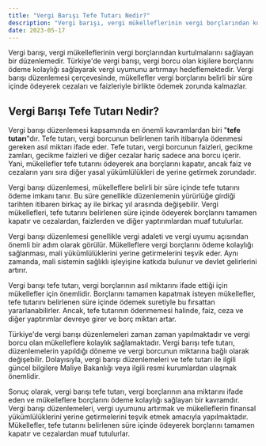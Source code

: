 ```yaml
---
title: "Vergi Barışı Tefe Tutarı Nedir?"
description: "Vergi barışı, vergi mükelleflerinin vergi borçlarından kurtulmalarını sağlayan bir düzenlemedir"
date: 2023-05-17
---
```


Vergi barışı, vergi mükelleflerinin vergi borçlarından kurtulmalarını sağlayan bir düzenlemedir. Türkiye'de vergi
barışı, vergi borcu olan kişilere borçlarını ödeme kolaylığı sağlayarak vergi uyumunu artırmayı hedeflemektedir. Vergi
barışı düzenlemesi çerçevesinde, mükellefler vergi borçlarını belirli bir süre içinde ödeyerek cezaları ve faizleriyle
birlikte ödemek zorunda kalmazlar.

## Vergi Barışı Tefe Tutarı Nedir?

Vergi barışı düzenlemesi kapsamında en önemli kavramlardan biri "**tefe tutarı**"dır. Tefe tutarı, vergi borcunun
belirlenen tarih itibarıyla ödenmesi gereken asıl miktarı ifade eder. Tefe tutarı, vergi borcunun faizleri, gecikme
zamları, gecikme faizleri ve diğer cezalar hariç sadece ana borcu içerir. Yani, mükellefler tefe tutarını ödeyerek ana
borçlarını kapatır, ancak faiz ve cezaların yanı sıra diğer yasal yükümlülükleri de yerine getirmek zorundadır.

Vergi barışı düzenlemesi, mükelleflere belirli bir süre içinde tefe tutarını ödeme imkanı tanır. Bu süre genellikle
düzenlemenin yürürlüğe girdiği tarihten itibaren birkaç ay ile birkaç yıl arasında değişebilir. Vergi mükellefleri, tefe
tutarını belirlenen süre içinde ödeyerek borçlarını tamamen kapatır ve cezalardan, faizlerden ve diğer yaptırımlardan
muaf tutulurlar.

Vergi barışı düzenlemesi genellikle vergi adaleti ve vergi uyumu açısından önemli bir adım olarak görülür. Mükelleflere
vergi borçlarını ödeme kolaylığı sağlanması, mali yükümlülüklerini yerine getirmelerini teşvik eder. Aynı zamanda, mali
sistemin sağlıklı işleyişine katkıda bulunur ve devlet gelirlerini artırır.

Vergi barışı tefe tutarı, vergi borçlarının asıl miktarını ifade ettiği için mükellefler için önemlidir. Borçlarını
tamamen kapatmak isteyen mükellefler, tefe tutarını belirlenen süre içinde ödemek suretiyle bu fırsattan
yararlanabilirler. Ancak, tefe tutarının ödenmemesi halinde, faiz, ceza ve diğer yaptırımlar devreye girer ve borç
miktarı artar.

Türkiye'de vergi barışı düzenlemeleri zaman zaman yapılmaktadır ve vergi borcu olan mükelleflere kolaylık sağlamaktadır.
Vergi barışı tefe tutarı, düzenlemelerin yapıldığı döneme ve vergi borcunun miktarına bağlı olarak değişebilir.
Dolayısıyla, vergi barışı düzenlemeleri ve tefe tutarı ile ilgili güncel bilgilere Maliye Bakanlığı veya ilgili resmi
kurumlardan ulaşmak önemlidir.

Sonuç olarak, vergi barışı tefe tutarı, vergi borçlarının ana miktarını ifade eden ve mükelleflere borçlarını ödeme
kolaylığı sağlayan bir kavramdır. Vergi barışı düzenlemeleri, vergi uyumunu artırmak ve mükelleflerin finansal
yükümlülüklerini yerine getirmelerini teşvik etmek amacıyla yapılmaktadır. Mükellefler, tefe tutarını belirlenen süre
içinde ödeyerek borçlarını tamamen kapatır ve cezalardan muaf tutulurlar.
